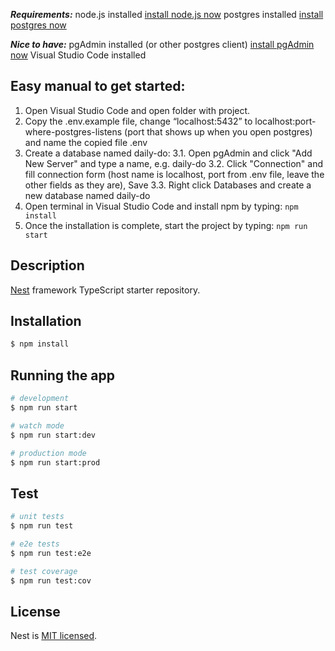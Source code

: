 ***Requirements:***
node.js installed [install node.js now](https://nodejs.org/en/download)
postgres installed [install postgres now](https://www.enterprisedb.com/downloads/postgres-postgresql-downloads)

***Nice to have:***
pgAdmin installed (or other postgres client) [install pgAdmin now](https://www.pgadmin.org/download/)
Visual Studio Code installed

## Easy manual to get started:
1. Open Visual Studio Code and open folder with project.
2. Copy the .env.example file, change “localhost:5432” to localhost:port-where-postgres-listens (port that shows up when you open postgres) and name the copied file .env
3. Create a database named daily-do:
   3.1. Open pgAdmin and click "Add New Server" and type a name, e.g. daily-do
   3.2. Click "Connection" and fill connection form (host name is localhost, port from .env file, leave the other fields as they are), Save
   3.3. Right click Databases and create a new database named daily-do
5. Open terminal in Visual Studio Code and install npm by typing: ` npm install `
6. Once the installation is complete, start the project by typing: ` npm run start `


## Description

[Nest](https://github.com/nestjs/nest) framework TypeScript starter repository.

## Installation

```bash
$ npm install
```

## Running the app

```bash
# development
$ npm run start

# watch mode
$ npm run start:dev

# production mode
$ npm run start:prod
```

## Test

```bash
# unit tests
$ npm run test

# e2e tests
$ npm run test:e2e

# test coverage
$ npm run test:cov
```


## License

Nest is [MIT licensed](LICENSE).
